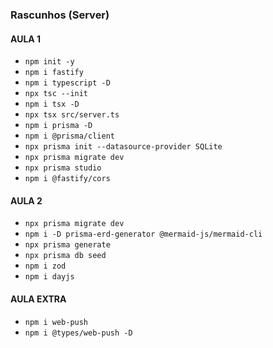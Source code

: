 ### Rascunhos (Server)

#### AULA 1

- `npm init -y`
- `npm i fastify`
- `npm i typescript -D`
- `npx tsc --init`
- `npm i tsx -D`
- `npx tsx src/server.ts`
- `npm i prisma -D`
- `npm i @prisma/client`
- `npx prisma init --datasource-provider SQLite`
- `npx prisma migrate dev`
- `npx prisma studio`
- `npm i @fastify/cors`

#### AULA 2

- `npx prisma migrate dev`
- `npm i -D prisma-erd-generator @mermaid-js/mermaid-cli`
- `npx prisma generate`
- `npx prisma db seed`
- `npm i zod`
- `npm i dayjs`

#### AULA EXTRA

- `npm i web-push`
- `npm i @types/web-push -D`